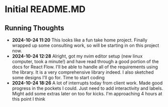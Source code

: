# Initial README.MD 

## Running Thoughts

* **2024-10-24 11:20** This looks like a fun take home project. Finally wrapped up some consulting work, so will be starting in on this project now. 
* **2024-10-24 12:28** Alright, got my nvim editor setup (new linux computer, took a minute!) and have read through a good portion of the docs for React Flow. I'll be able to handle all of the requirements using the library. It is a very comprehensive library indeed. I also sketched some designs I'll go for. Time to start coding
* **2024-10-24 18:26** A lot of interrupts today from client work. Made good progress in the pockets I could. Just need to add interactivity and labels. Might add some extras later on too for kicks. I'm approaching 4 hours at this point I think
